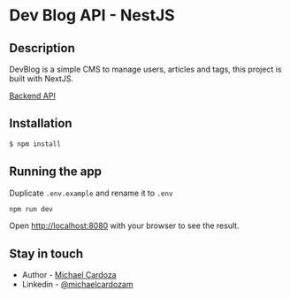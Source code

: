 # Dev Blog API - NestJS

## Description

DevBlog is a simple CMS to manage users, articles and tags, this project is built with NextJS.

[Backend API](https://github.com/michaelcardoza/dev-blog-api-nestjs)

## Installation

```bash
$ npm install
```

## Running the app

Duplicate `.env.example` and rename it to `.env`

```bash
npm run dev
```

Open [http://localhost:8080](http://localhost:8080) with your browser to see the result.

## Stay in touch

- Author - [Michael Cardoza](https://github.com/michaelcardoza)
- Linkedin - [@michaelcardozam](https://www.linkedin.com/in/michaelcardozam/)
